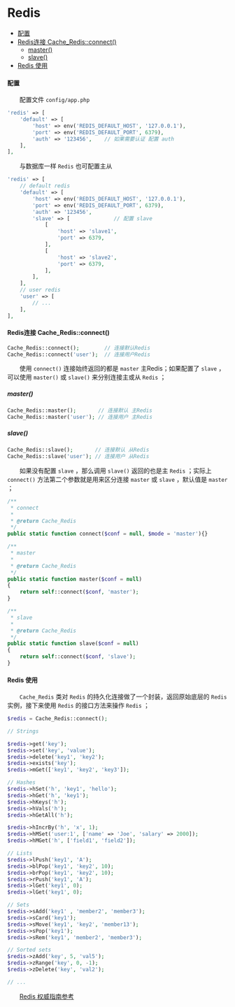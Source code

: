 # Redis

- [配置](#config)
- [Redis连接 Cache_Redis::connect()](#connect)
    - [master()](#master)
    - [slave()](#slave)
- [Redis 使用](#use)

#### <a name="config">配置</a>

　　配置文件 `config/app.php`

```php
'redis' => [
    'default' => [
        'host' => env('REDIS_DEFAULT_HOST', '127.0.0.1'),
        'port' => env('REDIS_DEFAULT_PORT', 6379),
        'auth' => '123456',    // 如果需要认证 配置 auth
    ],
],
```

　　与数据库一样 `Redis` 也可配置主从

```php
'redis' => [
    // default redis
    'default' => [
        'host' => env('REDIS_DEFAULT_HOST', '127.0.0.1'),
        'port' => env('REDIS_DEFAULT_PORT', 6379),
        'auth' => '123456',
        'slave' => [              // 配置 slave
            [
                'host' => 'slave1',
                'port' => 6379,
            ],
            [
                'host' => 'slave2',
                'port' => 6379,
            ],
        ],
    ],
    // user redis
    'user' => [
        // ...
    ],
],
```

#### <a name="connect">Redis连接 Cache_Redis::connect()</a>

```php
Cache_Redis::connect();        // 连接默认Redis
Cache_Redis::connect('user');  // 连接用户Redis
```

　　使用 `connect()` 连接始终返回的都是 `master` 主Redis；如果配置了 `slave` ，可以使用 `master()` 或 `slave()` 来分别连接主或从 `Redis` ；

##### <a name="master">master()</a>
```php
Cache_Redis::master();       // 连接默认 主Redis
Cache_Redis::master('user'); // 连接用户 主Redis
```

##### <a name="slave">slave()</a>
```php
Cache_Redis::slave();       // 连接默认 从Redis
Cache_Redis::slave('user'); // 连接用户 从Redis
```

　　如果没有配置 `slave` ，那么调用 `slave()` 返回的也是主 `Redis` ；实际上 `connect()` 方法第二个参数就是用来区分连接 `master` 或 `slave` ，默认值是 `master` ；

```php
/**
 * connect
 *
 * @return Cache_Redis
 */
public static function connect($conf = null, $mode = 'master'){}

/**
 * master
 *
 * @return Cache_Redis
 */
public static function master($conf = null)
{
    return self::connect($conf, 'master');
}

/**
 * slave
 *
 * @return Cache_Redis
 */
public static function slave($conf = null)
{
    return self::connect($conf, 'slave');
}
```


#### <a name="use">Redis 使用</a>

　　`Cache_Redis` 类对 `Redis` 的持久化连接做了一个封装，返回原始底层的 `Redis` 实例，接下来使用 `Redis` 的接口方法来操作 `Redis` ；

```php
$redis = Cache_Redis::connect();

// Strings

$redis->get('key');
$redis->set('key', 'value');
$redis->delete('key1', 'key2');
$redis->exists('key');
$redis->mGet(['key1', 'key2', 'key3']);

// Hashes
$redis->hSet('h', 'key1', 'hello');
$redis->hGet('h', 'key1');
$redis->hKeys('h');
$redis->hVals('h');
$redis->hGetAll('h');

$redis->hIncrBy('h', 'x', 1);
$redis->hMSet('user:1', ['name' => 'Joe', 'salary' => 2000]);
$redis->hMGet('h', ['field1', 'field2']);

// Lists
$redis->lPush('key1', 'A');
$redis->blPop('key1', 'key2', 10);
$redis->brPop('key1', 'key2', 10);
$redis->rPush('key1', 'A');
$redis->lGet('key1', 0);
$redis->lGet('key1', 0);

// Sets
$redis->sAdd('key1' , 'member2', 'member3');
$redis->sCard('key1');
$redis->sMove('key1', 'key2', 'member13');
$redis->sPop('key1');
$redis->sRem('key1', 'member2', 'member3');

// Sorted sets
$redis->zAdd('key', 5, 'val5');
$redis->zRange('key', 0, -1);
$redis->zDelete('key', 'val2');

// ...
```

　　[Redis 权威指南参考](https://github.com/phpredis/phpredis)

